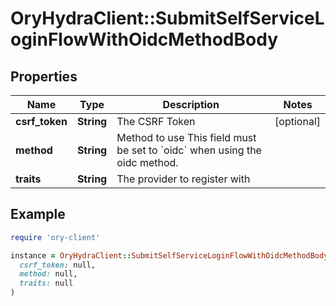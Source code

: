 # OryHydraClient::SubmitSelfServiceLoginFlowWithOidcMethodBody

## Properties

| Name | Type | Description | Notes |
| ---- | ---- | ----------- | ----- |
| **csrf_token** | **String** | The CSRF Token | [optional] |
| **method** | **String** | Method to use  This field must be set to &#x60;oidc&#x60; when using the oidc method. |  |
| **traits** | **String** | The provider to register with |  |

## Example

```ruby
require 'ory-client'

instance = OryHydraClient::SubmitSelfServiceLoginFlowWithOidcMethodBody.new(
  csrf_token: null,
  method: null,
  traits: null
)
```

